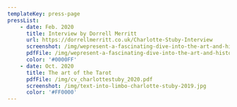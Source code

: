 ```yaml
---
templateKey: press-page
pressList:
    - date: Feb. 2020
      title: Interview by Dorrell Merritt
      url: https://dorrellmerritt.co.uk/Charlotte-Stuby-Interview
      screenshot: /img/wepresent-a-fascinating-dive-into-the-art-and-history-of-tarot.png
      pdfFile: /img/wepresent-a-fascinating-dive-into-the-art-and-history-of-tarot.png
      color: '#0000FF'
    - date: Oct. 2020
      title: The art of the Tarot
      pdfFile: /img/cv_charlottestuby_2020.pdf
      screenshot: /img/text-into-limbo-charlotte-stuby-2019.jpg
      color: '#FF0000'
---
```


